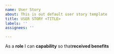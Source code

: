 ```yaml
---
name: User Story
about: This is out default user story template
title: USER STORY <TITLE>
labels: ''
assignees: ''

---
```


As a **role** I can **capability** so that**received benefits**

